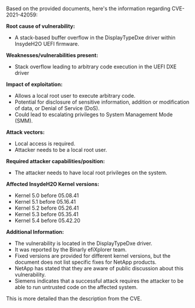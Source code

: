 Based on the provided documents, here's the information regarding CVE-2021-42059:

**Root cause of vulnerability:**
- A stack-based buffer overflow in the DisplayTypeDxe driver within InsydeH2O UEFI firmware.

**Weaknesses/vulnerabilities present:**
- Stack overflow leading to arbitrary code execution in the UEFI DXE driver

**Impact of exploitation:**
- Allows a local root user to execute arbitrary code.
- Potential for disclosure of sensitive information, addition or modification of data, or Denial of Service (DoS).
- Could lead to escalating privileges to System Management Mode (SMM).

**Attack vectors:**
- Local access is required.
- Attacker needs to be a local root user.

**Required attacker capabilities/position:**
- The attacker needs to have local root privileges on the system.

**Affected InsydeH2O Kernel versions:**
- Kernel 5.0 before 05.08.41
- Kernel 5.1 before 05.16.41
- Kernel 5.2 before 05.26.41
- Kernel 5.3 before 05.35.41
- Kernel 5.4 before 05.42.20

**Additional Information:**
- The vulnerability is located in the DisplayTypeDxe driver.
- It was reported by the Binarly efiXplorer team.
- Fixed versions are provided for different kernel versions, but the document does not list specific fixes for NetApp products.
- NetApp has stated that they are aware of public discussion about this vulnerability.
- Siemens indicates that a successful attack requires the attacker to be able to run untrusted code on the affected system.

This is more detailed than the description from the CVE.